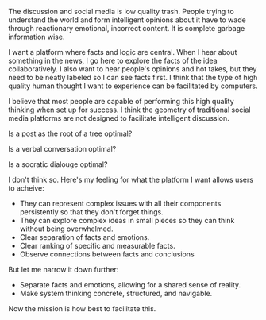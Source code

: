 The discussion and social media is low quality trash. People trying to understand
the world and form intelligent opinions about it have to wade through reactionary
emotional, incorrect content. It is complete garbage information wise.

I want a platform where facts and logic are central. When I hear about something
in the news, I go here to explore the facts of the idea collaboratively. I also
want to hear people's opinions and hot takes, but they need to be neatly labeled
so I can see facts first. I think that the type of high quality human thought I
want to experience can be facilitated by computers.

I believe that most people are capable of performing this high quality thinking
when set up for success. I think the geometry of traditional social media platforms
are not designed to facilitate intelligent discussion.

Is a post as the root of a tree optimal?

Is a verbal conversation optimal?

Is a socratic dialouge optimal?

I don't think so. Here's my feeling for what the platform I want allows users to
acheive:

- They can represent complex issues with all their components persistently so that
  they don't forget things.
- They can explore complex ideas in small pieces so they can think without being
  overwhelmed.
- Clear separation of facts and emotions.
- Clear ranking of specific and measurable facts.
- Observe connections between facts and conclusions

But let me narrow it down further:

- Separate facts and emotions, allowing for a shared sense of reality.
- Make system thinking concrete, structured, and navigable.

Now the mission is how best to facilitate this.

